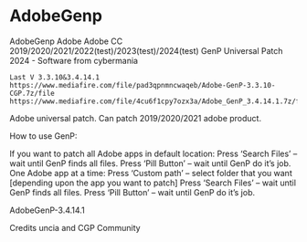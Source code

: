 # AdobeGenp
AdobeGenp Adobe Adobe CC 2019/2020/2021/2022(test)/2023(test)/2024(test) GenP Universal Patch 2024 - Software  from  cybermania 



    Last V 3.3.10&3.4.14.1
    https://www.mediafire.com/file/pad3qpnmncwaqeb/Adobe-GenP-3.3.10-CGP.7z/file
    https://www.mediafire.com/file/4cu6f1cpy7ozx3a/Adobe_GenP_3.4.14.1.7z/file



Adobe universal patch. Can patch 2019/2020/2021 adobe product.


How to use GenP:

If you want to patch all Adobe apps in default location:
Press ‘Search Files’ – wait until GenP finds all files.
Press ‘Pill Button’ – wait until GenP do it’s job.
One Adobe app at a time:
Press ‘Custom path’ – select folder that you want [depending upon the app you want to patch]
Press ‘Search Files’ – wait until GenP finds all files.
Press ‘Pill Button’ – wait until GenP do it’s job.

 

AdobeGenP-3.4.14.1

Credits uncia and CGP Community

